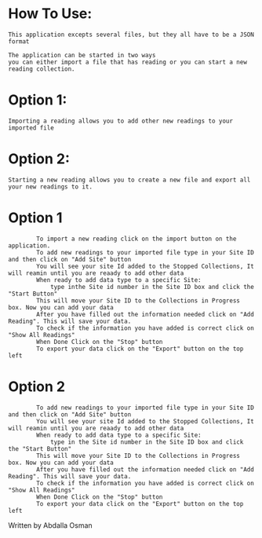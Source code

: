 # How To Use:
	This application excepts several files, but they all have to be a JSON format
	
	The application can be started in two ways 
	you can either import a file that has reading or you can start a new reading collection.
# Option 1:
	Importing a reading allows you to add other new readings to your imported file 
# Option 2:
	Starting a new reading allows you to create a new file and export all your new readings to it.

# Option 1
			To import a new reading click on the import button on the application.
			To add new readings to your imported file type in your Site ID and then click on "Add Site" button 
			You will see your site Id added to the Stopped Collections, It will reamin until you are reaady to add other data
			When ready to add data type to a specific Site:
				type inthe Site id number in the Site ID box and click the "Start Button"
			This will move your Site ID to the Collections in Progress box. Now you can add your data
			After you have filled out the information needed click on "Add Reading". This will save your data.
			To check if the information you have added is correct click on "Show All Readings"
			When Done Click on the "Stop" button
			To export your data click on the "Export" button on the top left
      
# Option 2
			To add new readings to your imported file type in your Site ID and then click on "Add Site" button 
			You will see your site Id added to the Stopped Collections, It will reamin until you are reaady to add other data
			When ready to add data type to a specific Site:
				type in the Site id number in the Site ID box and click the "Start Button"
			This will move your Site ID to the Collections in Progress box. Now you can add your data
			After you have filled out the information needed click on "Add Reading". This will save your data.
			To check if the information you have added is correct click on "Show All Readings"
			When Done Click on the "Stop" button
			To export your data click on the "Export" button on the top left
			
			
Written by Abdalla Osman
